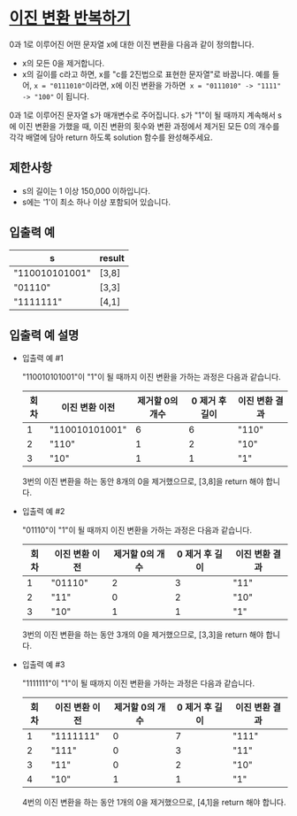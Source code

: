 # [이진 변환 반복하기](https://school.programmers.co.kr/learn/courses/30/lessons/70129)

0과 1로 이루어진 어떤 문자열 x에 대한 이진 변환을 다음과 같이 정의합니다.

- x의 모든 0을 제거합니다.
- x의 길이를 c라고 하면, x를 "c를 2진법으로 표현한 문자열"로 바꿉니다.
  예를 들어, `x = "0111010"`이라면, x에 이진 변환을 가하면` x = "0111010" -> "1111" -> "100"` 이 됩니다.

0과 1로 이루어진 문자열 s가 매개변수로 주어집니다. s가 "1"이 될 때까지 계속해서 s에 이진 변환을 가했을 때, 이진 변환의 횟수와 변환 과정에서 제거된 모든 0의 개수를 각각 배열에 담아 return 하도록 solution 함수를 완성해주세요.

## 제한사항

- s의 길이는 1 이상 150,000 이하입니다.
- s에는 '1'이 최소 하나 이상 포함되어 있습니다.

## 입출력 예

| s              | result |
| -------------- | ------ |
| "110010101001" | [3,8]  |
| "01110"        | [3,3]  |
| "1111111"      | [4,1]  |

## 입출력 예 설명

- 입출력 예 #1

  "110010101001"이 "1"이 될 때까지 이진 변환을 가하는 과정은 다음과 같습니다.

  | 회차 | 이진 변환 이전 | 제거할 0의 개수 | 0 제거 후 길이 | 이진 변환 결과 |
  | ---- | -------------- | --------------- | -------------- | -------------- |
  | 1    | "110010101001" | 6               | 6              | "110"          |
  | 2    | "110"          | 1               | 2              | "10"           |
  | 3    | "10"           | 1               | 1              | "1"            |

  3번의 이진 변환을 하는 동안 8개의 0을 제거했으므로, [3,8]을 return 해야 합니다.

- 입출력 예 #2

  "01110"이 "1"이 될 때까지 이진 변환을 가하는 과정은 다음과 같습니다.

  | 회차 | 이진 변환 이전 | 제거할 0의 개수 | 0 제거 후 길이 | 이진 변환 결과 |
  | ---- | -------------- | --------------- | -------------- | -------------- |
  | 1    | "01110"        | 2               | 3              | "11"           |
  | 2    | "11"           | 0               | 2              | "10"           |
  | 3    | "10"           | 1               | 1              | "1"            |

  3번의 이진 변환을 하는 동안 3개의 0을 제거했으므로, [3,3]을 return 해야 합니다.

- 입출력 예 #3

  "1111111"이 "1"이 될 때까지 이진 변환을 가하는 과정은 다음과 같습니다.

  | 회차 | 이진 변환 이전 | 제거할 0의 개수 | 0 제거 후 길이 | 이진 변환 결과 |
  | ---- | -------------- | --------------- | -------------- | -------------- |
  | 1    | "1111111"      | 0               | 7              | "111"          |
  | 2    | "111"          | 0               | 3              | "11"           |
  | 3    | "11"           | 0               | 2              | "10"           |
  | 4    | "10"           | 1               | 1              | "1"            |

  4번의 이진 변환을 하는 동안 1개의 0을 제거했으므로, [4,1]을 return 해야 합니다.
